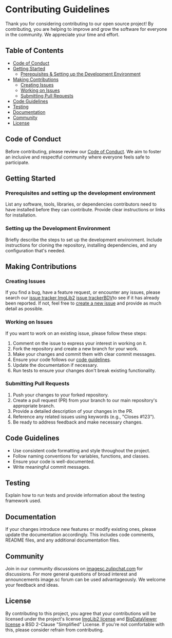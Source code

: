 # Contributing Guidelines

Thank you for considering contributing to our open source project! By contributing, you are helping to improve and grow the software for everyone in the community. We appreciate your time and effort.

## Table of Contents

- [Code of Conduct](#code-of-conduct)
- [Getting Started](#getting-started)
  - [Prerequisites & Setting up the Development Environment](#prerequisites-and-setting-up-the-development-environment)
- [Making Contributions](#making-contributions)
  - [Creating Issues](#creating-issues)
  - [Working on Issues](#working-on-issues)
  - [Submitting Pull Requests](#submitting-pull-requests)
- [Code Guidelines](#code-guidelines)
- [Testing](#testing)
- [Documentation](#documentation)
- [Community](#community)
- [License](#license)

## Code of Conduct

Before contributing, please review our [Code of Conduct](CodeOfConduct.md). We aim to foster an inclusive and respectful community where everyone feels safe to participate.

## Getting Started

### Prerequisites and setting up the development environment

List any software, tools, libraries, or dependencies contributors need to have installed before they can contribute. Provide clear instructions or links for installation.

### Setting up the Development Environment

Briefly describe the steps to set up the development environment. Include instructions for cloning the repository, installing dependencies, and any configuration that's needed.

## Making Contributions

### Creating Issues

If you find a bug, have a feature request, or encounter any issues, please search our [issue tracker ImgLib2]([link-to-issues](https://github.com/imglib/imglib2/issues))  [issue trackerBDV]([link-to-issues](https://github.com/bigdataviewer/bigdataviewer-core/issues))to see if it has already been reported. If not, feel free to [create a new issue](link-to-new-issue) and provide as much detail as possible.

### Working on Issues

If you want to work on an existing issue, please follow these steps:

1. Comment on the issue to express your interest in working on it.
2. Fork the repository and create a new branch for your work.
3. Make your changes and commit them with clear commit messages.
4. Ensure your code follows our [code guidelines](#code-guidelines).
5. Update the documentation if necessary.
6. Run tests to ensure your changes don't break existing functionality.

### Submitting Pull Requests

1. Push your changes to your forked repository.
2. Create a pull request (PR) from your branch to our main repository's appropriate branch.
3. Provide a detailed description of your changes in the PR.
4. Reference any related issues using keywords (e.g., "Closes #123").
5. Be ready to address feedback and make necessary changes.

## Code Guidelines

- Use consistent code formatting and style throughout the project.
- Follow naming conventions for variables, functions, and classes.
- Ensure your code is well-documented.
- Write meaningful commit messages.

## Testing

Explain how to run tests and provide information about the testing framework used.

## Documentation

If your changes introduce new features or modify existing ones, please update the documentation accordingly. This includes code comments, README files, and any additional documentation files.

## Community

Join in our community discussions on [imagesc.zulipchat.com](https://imagesc.zulipchat.com/) for discussions. For more general questions of broad interest and announcements image.sc forum can be used advantageously. We welcome your feedback and ideas.

## License

By contributing to this project, you agree that your contributions will be licensed under the project's license [ImgLib2 license](https://github.com/imglib/imglib2/blob/master/LICENSE.txt) and [BigDataViewer license](https://github.com/bigdataviewer/bigdataviewer-core/blob/master/LICENSE.txt) a BSD 2-Clause "Simplified" License. If you're not comfortable with this, please consider refrain from contributing. 
